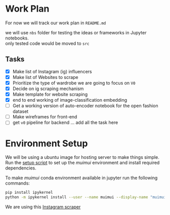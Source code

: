 # Work Plan
For now we will track our work plan in `README.md`

we will use `nbs` folder for testing the ideas or frameworks in Jupyter notebooks.  
only tested code would be moved to `src`

## Tasks
- [x] Make list of Instagram (ig) influencers 
- [x] Make list of Websites to scrape
- [x] Prioritize the type of wardrobe we are going to focus on `V0`
- [x] Decide on ig scraping mechanism
- [x] Make template for website scraping
- [x] end to end working of image-classification embedding
- [ ] Get a working version of auto-encoder notebook for the open fashion dataset
- [ ] Make wireframes for front-end
- [ ] get `v0` pipeline for backend
... add all the task here

# Environment Setup
We will be using a ubuntu image for hosting server to make things simple.
Run the [setup script](setup.sh) to set up the *muimui* environment and install required dependencies.

To make *muimui* conda environment available in jupyter run the following commands:
```bash
pip install ipykernel
python -m ipykernel install --user --name muimui --display-name "muimui"
```

We are using this [Instagram scraper](https://github.com/rarcega/instagram-scraper)
